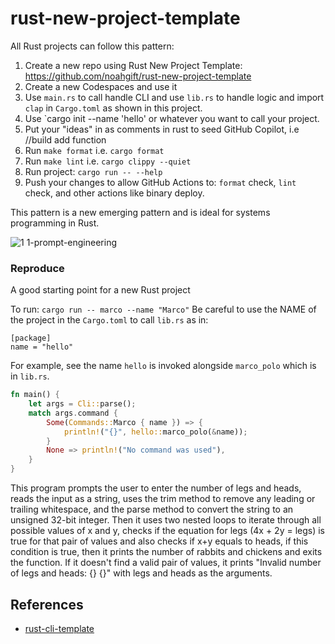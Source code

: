 # rust-new-project-template

All Rust projects can follow this pattern:

1.  Create a new repo using Rust New Project Template:  https://github.com/noahgift/rust-new-project-template
2.  Create a new Codespaces and use it
3.  Use `main.rs` to call handle CLI and use `lib.rs` to handle logic and import `clap` in `Cargo.toml` as shown in this project.
4.  Use `cargo init --name 'hello' or whatever you want to call your project.
5.  Put your "ideas" in as comments in rust to seed GitHub Copilot, i.e //build add function
6.  Run `make format` i.e. `cargo format`
7.  Run `make lint` i.e. `cargo clippy --quiet`
8.  Run project:  `cargo run -- --help`
9.  Push your changes to allow GitHub Actions to: `format` check, `lint` check, and other actions like binary deploy.


This pattern is a new emerging pattern and is ideal for systems programming in Rust.

![1 1-prompt-engineering](https://user-images.githubusercontent.com/58792/213335664-f459e6ac-018a-4ccf-9563-bbe6d49d72d1.png)


### Reproduce
A good starting point for a new Rust project

To run: `cargo run -- marco --name "Marco"`
Be careful to use the NAME of the project in the `Cargo.toml` to call `lib.rs` as in:

```
[package]
name = "hello"
```

For example, see the name `hello` is invoked alongside `marco_polo` which is in `lib.rs`.

```rust
fn main() {
    let args = Cli::parse();
    match args.command {
        Some(Commands::Marco { name }) => {
            println!("{}", hello::marco_polo(&name));
        }
        None => println!("No command was used"),
    }
}
```

This program prompts the user to enter the number of legs and heads, reads the input as a string, uses the trim method to remove any leading or trailing whitespace, and the parse method to convert the string to an unsigned 32-bit integer. Then it uses two nested loops to iterate through all possible values of x and y, checks if the equation for legs (4x + 2y = legs) is true for that pair of values and also checks if x+y equals to heads, if this condition is true, then it prints the number of rabbits and chickens and exits the function. If it doesn't find a valid pair of values, it prints "Invalid number of legs and heads: {} {}" with legs and heads as the arguments.







## References

* [rust-cli-template](https://github.com/kbknapp/rust-cli-template)
